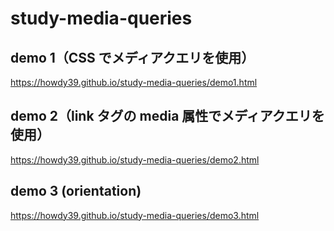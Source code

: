 # study-media-queries

## demo 1（CSS でメディアクエリを使用）
https://howdy39.github.io/study-media-queries/demo1.html

## demo 2（link タグの media 属性でメディアクエリを使用）
https://howdy39.github.io/study-media-queries/demo2.html

## demo 3 (orientation)
https://howdy39.github.io/study-media-queries/demo3.html
